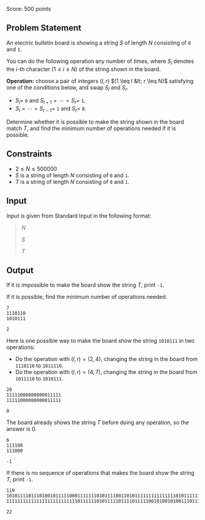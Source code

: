 Score: $500$ points

## Problem Statement

An electric bulletin board is showing a string $S$ of length $N$ consisting of `0` and `1`.

You can do the following operation any number of times, where $S_i$ denotes the $i$-th character $(1 \leq i \leq N)$ of the string shown in the board.

**Operation:** choose a pair of integers $(l, r)$ $(1 \leq l &lt; r \leq N)$ satisfying one of the conditions below, and swap $S_l$ and $S_r$.

- $S_l=$ `0` and $S_{l+1}=\cdots=S_r=$ `1`.
- $S_{l}=\cdots=S_{r-1}=$ `1` and $S_r=$ `0`.

Determine whether it is possible to make the string shown in the board match $T$, and find the minimum number of operations needed if it is possible.

## Constraints

- $2 \leq N \leq 500000$
- $S$ is a string of length $N$ consisting of `0` and `1`.
- $T$ is a string of length $N$ consisting of `0` and `1`.

## Input

Input is given from Standard Input in the following format:

> $N$
> 
> $S$
> 
> $T$

## Output

If it is impossible to make the board show the string $T$, print `-1`.

If it is possible, find the minimum number of operations needed.

```input1
7
1110110
1010111
```

```output1
2
```

Here is one possible way to make the board show the string `1010111` in two operations:

- Do the operation with $(l, r) = (2, 4)$, changing the string in the board from `1110110` to `1011110`.
- Do the operation with $(l, r) = (4, 7)$, changing the string in the board from `1011110` to `1010111`.

```input2
20
11111000000000011111
11111000000000011111
```

```output2
0
```

The board already shows the string $T$ before doing any operation, so the answer is $0$.

```input3
6
111100
111000
```

```output3
-1
```

If there is no sequence of operations that makes the board show the string $T$, print `-1`. 

```input4
119
10101111011101001011111000111111101011110011010111111111111111010111111111111110111111110111110111101111111111110111011
11111111111111111111111111011111101011111011110111110010100101001110111011110111111111110010011111101111111101110111011
```

```output4
22
```
